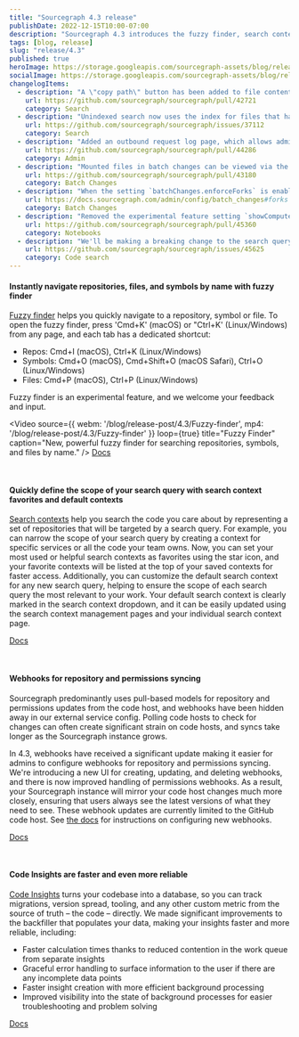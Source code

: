 ```yaml
---
title: "Sourcegraph 4.3 release"
publishDate: 2022-12-15T10:00-07:00
description: "Sourcegraph 4.3 introduces the fuzzy finder, search context favorites, webhooks for repository syncing, and faster and more reliable code insights."
tags: [blog, release]
slug: "release/4.3"
published: true
heroImage: https://storage.googleapis.com/sourcegraph-assets/blog/release-post/4.3/sourcegraph-4-3-hero.png
socialImage: https://storage.googleapis.com/sourcegraph-assets/blog/release-post/4.3/sourcegraph-4-3-hero.png
changelogItems:
  - description: "A \"copy path\" button has been added to file content, path, and symbol search results on hover or focus, next to the file path. The button copies the relative path of the file in the repo, in the same way as the \"copy path\" button in the file and repo pages."
    url: https://github.com/sourcegraph/sourcegraph/pull/42721
    category: Search
  - description: "Unindexed search now uses the index for files that have not changed between the unindexed commit and the indexed commit. The result is faster unindexed search in general. If you are noticing issues you can disable by setting the feature flag `search-hybrid` to false."
    url: https://github.com/sourcegraph/sourcegraph/issues/37112
    category: Search
  - description: "Added an outbound request log page, which allows admins to inspet all outbound requests from their instance including those made to code hosts. It can be enabled by setting `outboundRequestLogLimit` to a value greater than 0 in the site config."
    url: https://github.com/sourcegraph/sourcegraph/pull/44286
    category: Admin
  - description: "Mounted files in batch changes can be viewed via the UI on the executions page."
    url: https://github.com/sourcegraph/sourcegraph/pull/43180
    category: Batch Changes
  - description: "When the setting `batchChanges.enforceForks` is enabled, Batch Changes will now prefix the name of the fork repo it creates with the original repo's namespace in order to prevent repo name collisions."
    url: https://docs.sourcegraph.com/admin/config/batch_changes#forks
    category: Batch Changes
  - description: "Removed the experimental feature setting `showComputeComponent`. Any notebooks that used the compute component will no longer render the block. The block will be deleted from the database the next time a notebook that uses it is saved."
    url: https://github.com/sourcegraph/sourcegraph/pull/45360
    category: Notebooks
  - description: "We'll be making a breaking change to the search query syntax with the upcoming 4.5 release in Februrary. We will be deprecating the fields `repohasfile` and `repohascommitafter` in favor of `repo:has.path()`."
    url: https://github.com/sourcegraph/sourcegraph/issues/45625
    category: Code search
---
```


<Badge link="/code-search" text="Code Search" color="cerise" size="small" />

#### Instantly navigate repositories, files, and symbols by name with fuzzy finder 

[Fuzzy finder](https://docs.sourcegraph.com/code_search/explanations/features) helps you quickly navigate to a repository, symbol or file. To open the fuzzy finder, press 'Cmd+K' (macOS) or "Ctrl+K' (Linux/Windows) from any page, and each tab has a dedicated shortcut:

- Repos: Cmd+I (macOS), Ctrl+K (Linux/Windows)
- Symbols: Cmd+O (macOS), Cmd+Shift+O (macOS Safari), Ctrl+O (Linux/Windows)
- Files: Cmd+P (macOS), Ctrl+P (Linux/Windows)

Fuzzy finder is an experimental feature, and we welcome your feedback and input.

<Video 
  source={{
    webm: '/blog/release-post/4.3/Fuzzy-finder',
    mp4: '/blog/release-post/4.3/Fuzzy-finder'
  }}
  loop={true}
  title="Fuzzy Finder"
  caption="New, powerful fuzzy finder for searching repositories, symbols, and files by name."
/>
<a href="https://docs.sourcegraph.com/code_search/explanations/features" className="tw-not-italic tw-flex tw-items-center tw-mb-sm">Docs<OpenInNewIcon className="tw-ml-xxs" size={18} /></a>

<br />
<Badge link="/code-search" text="Code Search" color="cerise" size="small" />

#### Quickly define the scope of your search query with search context favorites and default contexts

[Search contexts](https://docs.sourcegraph.com/code_search/how-to/search_contexts) help you search the code you care about by representing a set of repositories that will be targeted by a search query. For example, you can narrow the scope of your search query by creating a context for specific services or  all the code your team owns. Now, you can set your most used or helpful search contexts as favorites using the star icon, and your favorite contexts will be listed at the top of your saved contexts for faster access. Additionally, you can customize the default search context for any new search query, helping to ensure the scope of each search query the most relevant to your work. Your default search context is clearly marked in the search context dropdown, and it can be easily updated using the search context management pages and your individual search context page. 

<div className="tw-mb-sm">
  <Figure
    src="https://storage.googleapis.com/sourcegraph-assets/blog/release-post/4.3/Search%20Contexts.png"
    alt="Search Contexts"
    caption=""
  />
</div>

<a href="https://docs.sourcegraph.com/code_search/how-to/search_contexts)" className="tw-not-italic tw-flex tw-items-center tw-mb-sm">Docs<OpenInNewIcon className="tw-ml-xxs" size={18} /></a>

<br />
<Badge link="https://docs.sourcegraph.com/admin/config/webhooks" text="Admin" color="violet" size="small" />

#### Webhooks for repository and permissions syncing 

Sourcegraph predominantly uses pull-based models for repository and permissions updates from the code host, and webhooks have been hidden away in our external service config. Polling code hosts to check for changes can often create significant strain on code hosts, and syncs take longer as the Sourcegraph instance grows.

In 4.3, webhooks have received a significant update making it easier for admins to configure webhooks for repository and permissions syncing. We're introducing a new UI for creating, updating, and deleting webhooks, and there is now improved handling of permissions webhooks. As a result, your Sourcegraph instance will mirror your code host changes much more closely, ensuring that users always see the latest versions of what they need to see. These webhook updates are currently limited to the GitHub code host. See [the docs](https://docs.sourcegraph.com/admin/config/webhooks) for instructions on configuring new webhooks.

<a href="https://docs.sourcegraph.com/admin/config/webhooks" className="tw-not-italic tw-flex tw-items-center tw-mb-sm">Docs<OpenInNewIcon className="tw-ml-xxs" size={18} /></a>

<br />
<Badge text="Code Insights" link="/code-insights" color="green" size="small" />

#### Code Insights are faster and even more reliable

[Code Insights](https://docs.sourcegraph.com/code_insights) turns your codebase into a database, so you can track migrations, version spread, tooling, and any other custom metric from the source of truth – the code – directly. We made significant improvements to the backfiller that populates your data, making your insights faster and more reliable, including: 

- Faster calculation times thanks to reduced contention in the work queue from separate insights
- Graceful error handling to surface information to the user if there are any incomplete data points
- Faster insight creation with more efficient background processing
- Improved visibility into the state of background processes for easier troubleshooting and problem solving

<a href="https://docs.sourcegraph.com/code_insights" className="tw-not-italic tw-flex tw-items-center tw-mb-sm">Docs<OpenInNewIcon className="tw-ml-xxs" size={18} /></a>
